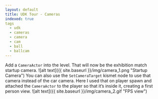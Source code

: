 ```yaml
---
layout: default
title: UDK Tour - Cameras
indexed: true
tags
  - udk
  - cameras
  - camera
  - cam
  - ball
  - ballcam
---
```

Add a `CameraActor` into the level. That will now be the exhibition match startup camera. 
![alt text]({{ site.baseurl }}/img/camera_1.png "Startup Camera")
You can also use the `SetCameraTarget` kismet node to use that camera instead of the car camera. Here I used that on player spawn and attached the `CameraActor` to the player so that it’s inside it, creating a first person view.
![alt text]({{ site.baseurl }}/img/camera_2.gif "FPS view")
